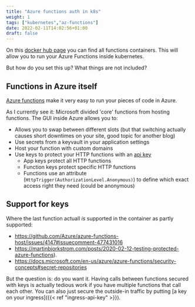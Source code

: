 ```yaml
---
title: "Azure functions auth in k8s"
weight: 1
tags: ["kubernetes","az-functions"]
date: 2022-02-11T14:02:56+01:00
draft: false
---
```


On this [docker hub page](https://hub.docker.com/_/microsoft-azure-functions-base) you can find all functions containers. This will allow you to run your Azure Functions inside kubernetes.

But how do you set this up? What things are not included?

## Functions in Azure itself

[Azure functions](https://docs.microsoft.com/en-us/azure/azure-functions/) make it very easy to run your pieces of code in Azure.

As I currently see it: Microsoft divided 'core' functions from hosting functions. The GUI inside Azure allows you to:
* Allows you to swap between different slots (but that switching actually causes short downtimes on your site, good topic for another blog)
* Use secrets from a keyvault in your application settings
* Host your function with custom domains
* Use keys to protect your HTTP functions with an [api key](https://docs.microsoft.com/en-us/azure/azure-functions/functions-bindings-http-webhook-trigger?tabs=csharp#api-key-authorization)
  * App keys protect all HTTP functions
  * Function keys protect specific HTTP functions
  * Functions use an attribute (`HttpTrigger(AuthorizationLevel.Anonymous)`) to define which exact access right they need (could be anonymous)

## Support for keys

Where the last function actuall *is* supported in the container as partly supported:
* https://github.com/Azure/azure-functions-host/issues/4147#issuecomment-477431016
* https://martinbjorkstrom.com/posts/2020-02-12-testing-protected-azure-functions).
* https://docs.microsoft.com/en-us/azure/azure-functions/security-concepts#secret-repositories

But the question is: do you want it. Having calls between functions secured with keys is actually tedious work if you have multiple functions that call each other. You can also just secure the outside-in traffic by putting [a key on your ingress]({{< ref "ingress-api-key" >}}).

